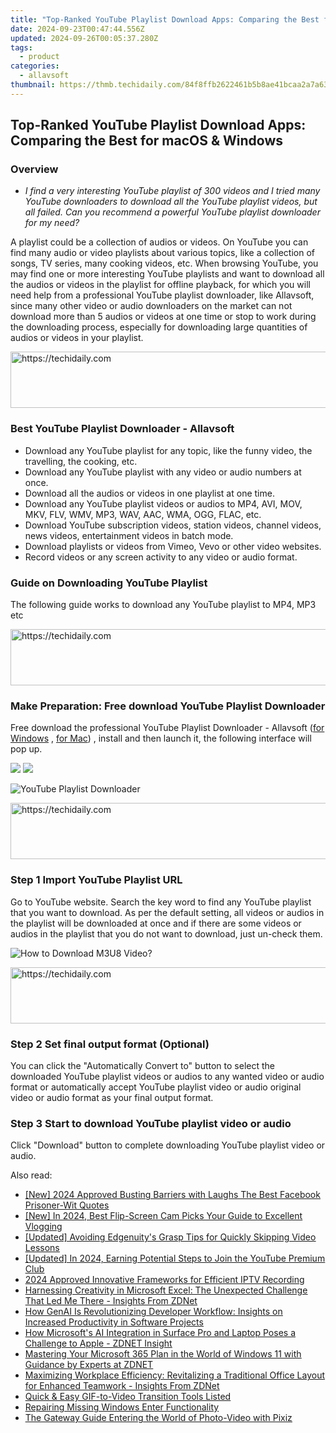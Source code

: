 ```yaml
---
title: "Top-Ranked YouTube Playlist Download Apps: Comparing the Best for macOS & Windows"
date: 2024-09-23T00:47:44.556Z
updated: 2024-09-26T00:05:37.280Z
tags:
  - product
categories:
  - allavsoft
thumbnail: https://thmb.techidaily.com/84f8ffb2622461b5b8ae41bcaa2a7a63b43c8ca478ec4a5288c1fa6d62881340.jpg
---
```


## Top-Ranked YouTube Playlist Download Apps: Comparing the Best for macOS & Windows

### Overview

* _I find a very interesting YouTube playlist of 300 videos and I tried many YouTube downloaders to download all the YouTube playlist videos, but all failed. Can you recommend a powerful YouTube playlist downloader for my need?_

A playlist could be a collection of audios or videos. On YouTube you can find many audio or video playlists about various topics, like a collection of songs, TV series, many cooking videos, etc. When browsing YouTube, you may find one or more interesting YouTube playlists and want to download all the audios or videos in the playlist for offline playback, for which you will need help from a professional YouTube playlist downloader, like Allavsoft, since many other video or audio downloaders on the market can not download more than 5 audios or videos at one time or stop to work during the downloading process, especially for downloading large quantities of audios or videos in your playlist.

<!-- affiliate ads begin -->
<a href="https://aligracehair.sjv.io/c/5597632/1959764/19272" target="_top" id="1959764">
  <img src="//a.impactradius-go.com/display-ad/19272-1959764" border="0" alt="https://techidaily.com" width="728" height="90"/>
</a>
<img height="0" width="0" src="https://aligracehair.sjv.io/i/5597632/1959764/19272" style="position:absolute;visibility:hidden;" border="0" />
<!-- affiliate ads end -->

### Best YouTube Playlist Downloader - Allavsoft

* Download any YouTube playlist for any topic, like the funny video, the travelling, the cooking, etc.
* Download any YouTube playlist with any video or audio numbers at once.
* Download all the audios or videos in one playlist at one time.
* Download any YouTube playlist videos or audios to MP4, AVI, MOV, MKV, FLV, WMV, MP3, WAV, AAC, WMA, OGG, FLAC, etc.
* Download YouTube subscription videos, station videos, channel videos, news videos, entertainment videos in batch mode.
* Download playlists or videos from Vimeo, Vevo or other video websites.
* Record videos or any screen activity to any video or audio format.

### Guide on Downloading YouTube Playlist

The following guide works to download any YouTube playlist to MP4, MP3 etc

<!-- affiliate ads begin -->
<a href="https://appsumo.8odi.net/c/5597632/2105859/7443" target="_top" id="2105859">
  <img src="//a.impactradius-go.com/display-ad/7443-2105859" border="0" alt="https://techidaily.com" width="728" height="90"/>
</a>
<img height="0" width="0" src="https://appsumo.8odi.net/i/5597632/2105859/7443" style="position:absolute;visibility:hidden;" border="0" />
<!-- affiliate ads end -->

### Make Preparation: Free download YouTube Playlist Downloader

Free download the professional YouTube Playlist Downloader - Allavsoft ([for Windows](https://tools.techidaily.com/allavsoft/products/) , [for Mac](https://tools.techidaily.com/allavsoft/products/)) , install and then launch it, the following interface will pop up.

[![](https://www.allavsoft.com/how-to/../images/how-to/free-download-win.jpg)](https://tools.techidaily.com/allavsoft/products/) [![](https://www.allavsoft.com/how-to/../images/how-to/free-download-mac.jpg)](https://tools.techidaily.com/allavsoft/products/)

![YouTube Playlist Downloader](https://www.allavsoft.com/how-to/../images/allavsoft/screen-shot-600.jpg)

<!-- affiliate ads begin -->
<a href="https://appsumo.8odi.net/c/5597632/2075461/7443" target="_top" id="2075461">
  <img src="//a.impactradius-go.com/display-ad/7443-2075461" border="0" alt="https://techidaily.com" width="728" height="90"/>
</a>
<img height="0" width="0" src="https://appsumo.8odi.net/i/5597632/2075461/7443" style="position:absolute;visibility:hidden;" border="0" />
<!-- affiliate ads end -->

### Step 1 Import YouTube Playlist URL

Go to YouTube website. Search the key word to find any YouTube playlist that you want to download. As per the default setting, all videos or audios in the playlist will be downloaded at once and if there are some videos or audios in the playlist that you do not want to download, just un-check them.

![How to Download M3U8 Video?](https://www.allavsoft.com/how-to/../images/how-to/download-rtmp-video/download-rtmp-video.jpg)

<!-- affiliate ads begin -->
<a href="https://unicoeye.pxf.io/c/5597632/2134246/18498" target="_top" id="2134246">
  <img src="//a.impactradius-go.com/display-ad/18498-2134246" border="0" alt="https://techidaily.com" width="728" height="90"/>
</a>
<img height="0" width="0" src="https://unicoeye.pxf.io/i/5597632/2134246/18498" style="position:absolute;visibility:hidden;" border="0" />
<!-- affiliate ads end -->

### Step 2 Set final output format (Optional)

You can click the "Automatically Convert to" button to select the downloaded YouTube playlist videos or audios to any wanted video or audio format or automatically accept YouTube playlist video or audio original video or audio format as your final output format.

### Step 3 Start to download YouTube playlist video or audio

Click "Download" button to complete downloading YouTube playlist video or audio.

<ins class="adsbygoogle"
     style="display:block"
     data-ad-format="autorelaxed"
     data-ad-client="ca-pub-7571918770474297"
     data-ad-slot="1223367746"></ins>

<ins class="adsbygoogle"
     style="display:block"
     data-ad-client="ca-pub-7571918770474297"
     data-ad-slot="8358498916"
     data-ad-format="auto"
     data-full-width-responsive="true"></ins>

<span class="atpl-alsoreadstyle">Also read:</span>
<div><ul>
<li><a href="https://facebook-clips.techidaily.com/new-2024-approved-busting-barriers-with-laughs-the-best-facebook-prisoner-wit-quotes/"><u>[New] 2024 Approved Busting Barriers with Laughs The Best Facebook Prisoner-Wit Quotes</u></a></li>
<li><a href="https://youtube-data.techidaily.com/n-2024-best-flip-screen-cam-picks-your-guide-to-excellent-vlogging/"><u>[New] In 2024, Best Flip-Screen Cam Picks Your Guide to Excellent Vlogging</u></a></li>
<li><a href="https://extra-tips.techidaily.com/updated-avoiding-edgenuitys-grasp-tips-for-quickly-skipping-video-lessons/"><u>[Updated] Avoiding Edgenuity's Grasp Tips for Quickly Skipping Video Lessons</u></a></li>
<li><a href="https://facebook-video-share.techidaily.com/updated-in-2024-earning-potential-steps-to-join-the-youtube-premium-club/"><u>[Updated] In 2024, Earning Potential Steps to Join the YouTube Premium Club</u></a></li>
<li><a href="https://screen-capture.techidaily.com/2024-approved-innovative-frameworks-for-efficient-iptv-recording/"><u>2024 Approved Innovative Frameworks for Efficient IPTV Recording</u></a></li>
<li><a href="https://win-hacks.techidaily.com/harnessing-creativity-in-microsoft-excel-the-unexpected-challenge-that-led-me-there-insights-from-zdnet/"><u>Harnessing Creativity in Microsoft Excel: The Unexpected Challenge That Led Me There - Insights From ZDNet</u></a></li>
<li><a href="https://win-hacks.techidaily.com/how-genai-is-revolutionizing-developer-workflow-insights-on-increased-productivity-in-software-projects/"><u>How GenAI Is Revolutionizing Developer Workflow: Insights on Increased Productivity in Software Projects</u></a></li>
<li><a href="https://win-hacks.techidaily.com/how-microsofts-ai-integration-in-surface-pro-and-laptop-poses-a-challenge-to-apple-zdnet-insight/"><u>How Microsoft's AI Integration in Surface Pro and Laptop Poses a Challenge to Apple - ZDNET Insight</u></a></li>
<li><a href="https://win-hacks.techidaily.com/mastering-your-microsoft-365-plan-in-the-world-of-windows-11-with-guidance-by-experts-at-zdnet/"><u>Mastering Your Microsoft 365 Plan in the World of Windows 11 with Guidance by Experts at ZDNET</u></a></li>
<li><a href="https://win-hacks.techidaily.com/maximizing-workplace-efficiency-revitalizing-a-traditional-office-layout-for-enhanced-teamwork-insights-from-zdnet/"><u>Maximizing Workplace Efficiency: Revitalizing a Traditional Office Layout for Enhanced Teamwork - Insights From ZDNet</u></a></li>
<li><a href="https://extra-information.techidaily.com/quick-and-easy-gif-to-video-transition-tools-listed/"><u>Quick & Easy GIF-to-Video Transition Tools Listed</u></a></li>
<li><a href="https://driver-error.techidaily.com/repairing-missing-windows-enter-functionality/"><u>Repairing Missing Windows Enter Functionality</u></a></li>
<li><a href="https://extra-resources.techidaily.com/the-gateway-guide-entering-the-world-of-photo-video-with-pixiz/"><u>The Gateway Guide Entering the World of Photo-Video with Pixiz</u></a></li>
</ul></div>

